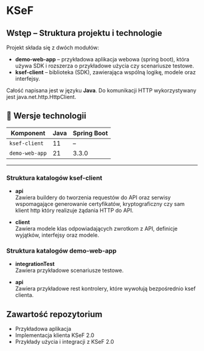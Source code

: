 # **KSeF**


## Wstęp – Struktura projektu i technologie

Projekt składa się z dwóch modułów:
- **demo-web-app** – przykładowa aplikacja webowa (spring boot), która używa SDK i rozszerza o przykładowe użycia czy scenariusze testowe.
- **ksef-client** – biblioteka (SDK), zawierająca wspólną logikę, modele oraz interfejsy.

Całość napisana jest w języku **Java**. Do komunikacji HTTP wykorzystywany jest java.net.http.HttpClient.


## 🔧 Wersje technologii
| Komponent      | Java | Spring Boot |
|----------------|------|-------------|
| `ksef-client`  | 11   | –           |
| `demo-web-app` | 21   | 3.3.0       |

---

### Struktura katalogów ksef-client


- **api**  
  Zawiera buildery do tworzenia requestów do API oraz serwisy wspomagające generowanie certyfikatów, kryptograficzny czy sam klient http który realizuje żądania HTTP do API.

- **client**  
  Zawiera modele klas odpowiadających zwrotkom z API, definicje wyjątków, interfejsy oraz modele.



### Struktura katalogów demo-web-app

- **integrationTest**  
  Zawiera przykładowe scenariusze testowe.

- **api**  
  Zawiera przykładowe rest kontrolery, które wywołują bezpośrednio ksef clienta.




## Zawartość repozytorium

- Przykładowa aplikacja
- Implementacja klienta KSeF 2.0
- Przykłady użycia i integracji z KSeF 2.0

